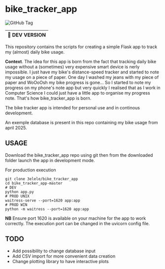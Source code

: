 # bike_tracker_app

![GitHub Tag](https://img.shields.io/github/v/tag/3elele/bike_tracker_app)

| :triangular_flag_on_post: DEV VERSION |
| :--------------------------------------- |

This repository contains the scripts for creating a simple Flask app to track my (almost) daily bike usage.

**Context**. The idea for this app is born from the fact that tracking daily bike usage without a (sometimes) very expensive smart device is nerly impossible. I just have my bike's distance-speed tracker and started to note my usage on a piece of paper. One day I washed my jeans with my piece of paper and WoOoOsh my bike progress is gone... So I started to note my progress on my phone's note app but very quickly I realised that as I work in Computer Science I could just have a little app to organise my progress note. That's how bike_tracker_app is born.

The bike tracker app is intended for personal use and in continous development.

An exemple database is present in this repo containing my bike usage from april 2025. 

## USAGE

Download the bike_tracker_app repo using git  then from the downloaded folder launch the app in development mode.

For production execution 

```
git clone 3elele/bike_tracker_app
cd bike_tracker_app-master
# DEV
python app.py
# PROD UNIX
waitress-serve --port=1620 app:app
# PROD WIN
python -m waitress --port=1620 app:app
```

**NB** Ensure port 1620 is available on your machine for the app to work correctly. The execution port can be changed in the uvicorn config file.

## TODO

- Add possibility to change database input
- Add CSV import for more convenient data creation
- Change plotting library to have interactive plots
